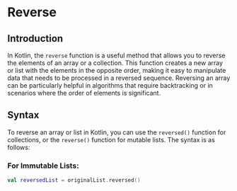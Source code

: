 # Reverse

## Introduction
In Kotlin, the `reverse` function is a useful method that allows you to reverse the elements of an array or a collection. This function creates a new array or list with the elements in the opposite order, making it easy to manipulate data that needs to be processed in a reversed sequence. Reversing an array can be particularly helpful in algorithms that require backtracking or in scenarios where the order of elements is significant.

## Syntax
To reverse an array or list in Kotlin, you can use the `reversed()` function for collections, or the `reverse()` function for mutable lists. The syntax is as follows:

### For Immutable Lists:
```kotlin
val reversedList = originalList.reversed()
